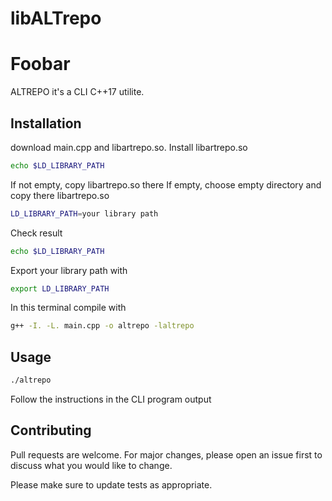 # libALTrepo
# Foobar

ALTREPO it's a CLI C++17 utilite. 

## Installation
download main.cpp and libartrepo.so. Install libartrepo.so
 

```bash
echo $LD_LIBRARY_PATH
```
If not empty, copy libartrepo.so there
If empty, choose empty directory and copy there libartrepo.so
```bash
LD_LIBRARY_PATH=your library path
```
Check result
```bash
echo $LD_LIBRARY_PATH
```
Export your library path with
```bash
export LD_LIBRARY_PATH
```
In this terminal compile with
```bash
g++ -I. -L. main.cpp -o altrepo -laltrepo
```

## Usage

```bash
./altrepo
```
Follow the instructions in the CLI program output

## Contributing

Pull requests are welcome. For major changes, please open an issue first
to discuss what you would like to change.

Please make sure to update tests as appropriate.
